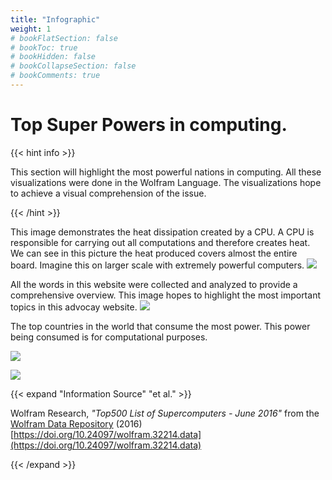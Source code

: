 ```yaml
---
title: "Infographic"
weight: 1
# bookFlatSection: false
# bookToc: true
# bookHidden: false
# bookCollapseSection: false
# bookComments: true
---
```


# Top Super Powers in computing.

{{< hint info >}}

This section will highlight the most powerful nations in computing. All these visualizations were done in the Wolfram Language. The visualizations hope to achieve a visual comprehension of the issue.

{{< /hint >}}


This image demonstrates the heat dissipation created by a CPU. A CPU is responsible for carrying out all computations and therefore creates heat. We can see in this picture the heat produced covers almost the entire board. Imagine this on larger scale with extremely powerful computers.
![](/cpuHeat.png)                                                          

All the words in this website were collected and analyzed to provide a comprehensive overview. This image hopes to highlight the most important topics in this advocay website.
![](/researchTopics.png)

The top countries in the world that consume the most power. This power being consumed is for computational purposes. 

![](/topCountriesCONSUMERS.png)

![](/topFivePowerCONSUMER.png)                                                      

{{< expand "Information Source" "et al." >}}


Wolfram Research, *"Top500 List of Supercomputers - June 2016"* from the [Wolfram Data Repository](https://datarepository.wolframcloud.com/resources/Top500-List-of-Supercomputers-June-2016) (2016) [https://doi.org/10.24097/wolfram.32214.data](https://doi.org/10.24097/wolfram.32214.data)


{{< /expand >}}
